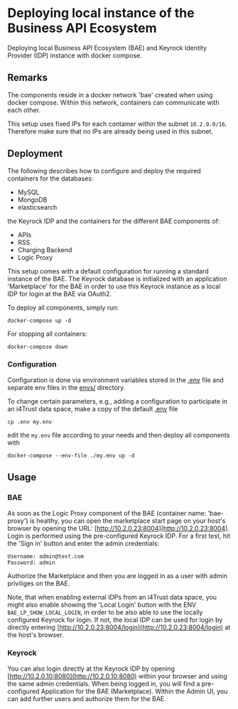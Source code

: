 # Deploying local instance of the Business API Ecosystem

Deploying local Business API Ecosystem (BAE) and Keyrock Identity Provider (IDP) 
instance with docker compose. 


## Remarks

The components reside in a docker network 'bae' created when using docker compose. 
Within this network, containers can communicate with each other.

This setup uses fixed IPs for each container within the subnet `10.2.0.0/16`. 
Therefore make sure 
that no IPs are already being used in this subnet.



## Deployment

The following describes how to configure and deploy the required containers for 
the databases:

* MySQL
* MongoDB
* elasticsearch

the Keyrock IDP and the containers for the different BAE components of:

* APIs
* RSS
* Charging Backend
* Logic Proxy

This setup comes with a default configuration for running a standard instance of the 
BAE. The Keyrock database is initialized with an application 'Marketplace' for the BAE 
in order to use 
this Keyrock instance as a local IDP for login at the BAE via OAuth2.

To deploy all components, simply run:
```shell
docker-compose up -d
```

For stopping all containers:
```shell
docker-compose down
```


### Configuration

Configuration is done via environment variables stored in the 
[.env](./.env) file and separate env files in the 
[envs/](./envs) directory. 


To change certain parameters, e.g., adding a configuration to participate in an i4Trust data space, 
make a copy of the default [.env](./.env) file
```shell
cp .env my.env
```
edit the `my.env` file according to your needs and then deploy all components with 
```shell
docker-compose --env-file ./my.env up -d
```



## Usage


### BAE

As soon as the Logic Proxy component of the BAE (container name: 'bae-proxy') is healthy, 
you can open the marketplace start page 
on your host's browser by opening the URL: [http://10.2.0.23:8004](http://10.2.0.23:8004). 
Login is performed using the pre-configured Keyrock IDP. 
For a first test, hit the 'Sign in' button and
enter the admin credentials:
```
Username: admin@test.com
Password: admin
```
Authorize the Marketplace and then you are logged in as a user with admin priviliges on the BAE. 

Note, that when enabling external IDPs from an i4Trust data space, you might also enable showing the 
'Local Login' button with the ENV `BAE_LP_SHOW_LOCAL_LOGIN`, in order to be also able to use the locally 
configured Keyrock for login. If not, the local IDP can be used for login by directly entering 
[http://10.2.0.23:8004/login](http://10.2.0.23:8004/login) at the host's browser.



### Keyrock

You can also login directly at the Keyrock IDP by opening [http://10.2.0.10:8080](http://10.2.0.10:8080) 
within your browser and using the same admin credentials. When being logged in, you will find a pre-configured 
Application for the BAE (Marketplace). Within the Admin UI, you can add further users and authorize them for 
the BAE.


